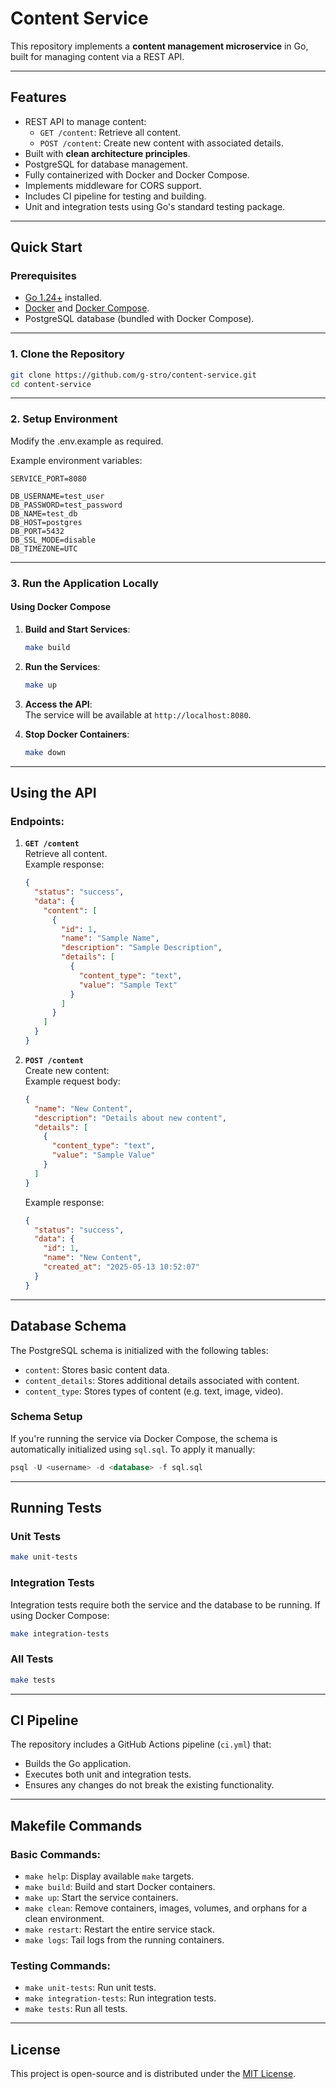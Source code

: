 # Content Service

This repository implements a **content management microservice** in Go, built for managing content via a REST API.

---

## **Features**
- REST API to manage content:
    - `GET /content`: Retrieve all content.
    - `POST /content`: Create new content with associated details.
- Built with **clean architecture principles**.
- PostgreSQL for database management.
- Fully containerized with Docker and Docker Compose.
- Implements middleware for CORS support.
- Includes CI pipeline for testing and building.
- Unit and integration tests using Go's standard testing package.

---

## **Quick Start**

### **Prerequisites**
- [Go 1.24+](https://go.dev/dl/) installed.
- [Docker](https://www.docker.com/) and [Docker Compose](https://docs.docker.com/compose/).
- PostgreSQL database (bundled with Docker Compose).

---

### **1. Clone the Repository**
```bash
git clone https://github.com/g-stro/content-service.git
cd content-service
```

---

### **2. Setup Environment**
Modify the .env.example as required.

Example environment variables:
```dotenv
SERVICE_PORT=8080

DB_USERNAME=test_user
DB_PASSWORD=test_password
DB_NAME=test_db
DB_HOST=postgres
DB_PORT=5432
DB_SSL_MODE=disable
DB_TIMEZONE=UTC
```

---

### **3. Run the Application Locally**

#### Using Docker Compose
1. **Build and Start Services**:
   ```bash
   make build
   ```
2. **Run the Services**:
   ```bash
   make up
   ```

3. **Access the API**:  
   The service will be available at `http://localhost:8080`.

4. **Stop Docker Containers**:
   ```bash
   make down
   ```

---

## **Using the API**
### Endpoints:
1. **`GET /content`**  
   Retrieve all content.  
   Example response:
   ```json
   {
     "status": "success",
     "data": {
       "content": [
         {
           "id": 1,
           "name": "Sample Name",
           "description": "Sample Description",
           "details": [
             {
               "content_type": "text",
               "value": "Sample Text"
             }
           ]
         }
       ]
     }
   }
   ```

2. **`POST /content`**  
   Create new content:  
   Example request body:
   ```json
   {
     "name": "New Content",
     "description": "Details about new content",
     "details": [
       {
         "content_type": "text",
         "value": "Sample Value"
       }
     ]
   }
   ```
   Example response:
   ```json
   {
     "status": "success",
     "data": {
       "id": 1,
       "name": "New Content",
       "created_at": "2025-05-13 10:52:07"
     }
   }
   ``` 

---

## **Database Schema**
The PostgreSQL schema is initialized with the following tables:

- `content`: Stores basic content data.
- `content_details`: Stores additional details associated with content.
- `content_type`: Stores types of content (e.g. text, image, video).

### Schema Setup
If you're running the service via Docker Compose, the schema is automatically initialized using `sql.sql`. To apply it manually:
```sql
psql -U <username> -d <database> -f sql.sql
```

---

## **Running Tests**

### **Unit Tests**
```bash
make unit-tests
```

### **Integration Tests**
Integration tests require both the service and the database to be running. If using Docker Compose:
```bash
make integration-tests
```

### **All Tests**
```bash
make tests
```

---

## **CI Pipeline**
The repository includes a GitHub Actions pipeline (`ci.yml`) that:
- Builds the Go application.
- Executes both unit and integration tests.
- Ensures any changes do not break the existing functionality.

---

## **Makefile Commands**
### **Basic Commands**:
- `make help`: Display available `make` targets.
- `make build`: Build and start Docker containers.
- `make up`: Start the service containers.
- `make clean`: Remove containers, images, volumes, and orphans for a clean environment.
- `make restart`: Restart the entire service stack.
- `make logs`: Tail logs from the running containers.

### **Testing Commands**:
- `make unit-tests`: Run unit tests.
- `make integration-tests`: Run integration tests.
- `make tests`: Run all tests.

---

## **License**
This project is open-source and is distributed under the [MIT License](LICENSE).
